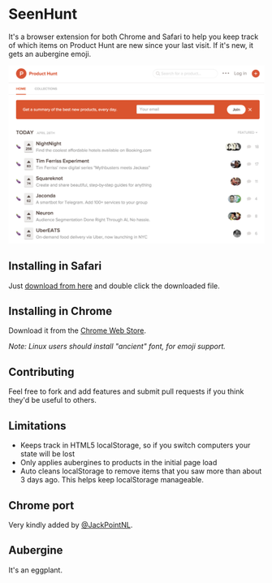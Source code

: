 # SeenHunt

It's a browser extension for both Chrome and Safari to help you keep track of which items on Product Hunt are new since your last visit. If it's new, it gets an aubergine emoji.


![Screenshot](screenshots/seenhunt.png "SeenHunt screenshot")


## Installing in Safari

Just [download from here](https://github.com/drcongo/seenhunt/blob/master/build/seenhunt.safariextz?raw=true) and double click the downloaded file.

## Installing in Chrome

Download it from the [Chrome Web Store](https://chrome.google.com/webstore/detail/seenhunt/lnkdimlaioljolinphlgmngcodjkehpk).

_Note: Linux users should install "ancient" font, for emoji support._

## Contributing

Feel free to fork and add features and submit pull requests if you think they'd be useful to others.

## Limitations

- Keeps track in HTML5 localStorage, so if you switch computers your state will be lost
- Only applies aubergines to products in the initial page load
- Auto cleans localStorage to remove items that you saw more than about 3 days ago. This helps keep localStorage manageable.

## Chrome port

Very kindly added by [@JackPointNL](https://twitter.com/JackPointNL).

## Aubergine

It's an eggplant.
